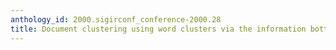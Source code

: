 ```yaml
---
anthology_id: 2000.sigirconf_conference-2000.28
title: Document clustering using word clusters via the information bottleneck method
---
```


